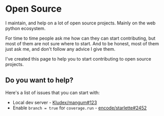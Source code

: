 # Open Source

I maintain, and help on a lot of open source projects. Mainly on the web python ecosystem.

For time to time people ask me how can they can start contributing, but most of them are not sure where to start.
And to be honest, most of them just ask me, and don't follow any advice I give them.

I've created this page to help you to start contributing to open source projects.

## Do you want to help?

Here's a list of issues that you can start with:

- Local dev server - [Kludex/mangum#123](https://github.com/Kludex/mangum/issues/123)
- Enable `branch = true` for `coverage.run` - [encode/starlette#2452](https://github.com/encode/starlette/issues/2452)
